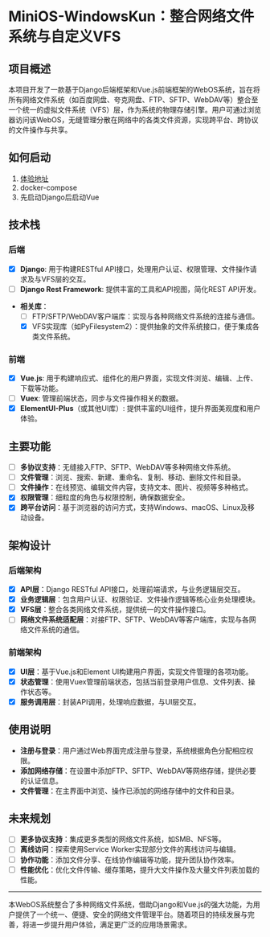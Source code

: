 # MiniOS-WindowsKun：整合网络文件系统与自定义VFS

## 项目概述

本项目开发了一款基于Django后端框架和Vue.js前端框架的WebOS系统，旨在将所有网络文件系统（如百度网盘、夸克网盘、FTP、SFTP、WebDAV等）整合至一个统一的虚拟文件系统（VFS）层，作为系统的物理存储引擎。用户可通过浏览器访问该WebOS，无缝管理分散在网络中的各类文件资源，实现跨平台、跨协议的文件操作与共享。

## 如何启动
1. [体验地址](https://win.lefthand.top)
2. docker-compose
3. 先启动Django后启动Vue
## 技术栈

### 后端
-[x] **Django**: 用于构建RESTful API接口，处理用户认证、权限管理、文件操作请求及与VFS层的交互。
-[ ] **Django Rest Framework**: 提供丰富的工具和API视图，简化REST API开发。
- **相关库**：
  -[ ] FTP/SFTP/WebDAV客户端库：实现与各种网络文件系统的连接与通信。
  -[x] VFS实现库（如PyFilesystem2）：提供抽象的文件系统接口，便于集成各类文件系统。

### 前端
-[x] **Vue.js**: 用于构建响应式、组件化的用户界面，实现文件浏览、编辑、上传、下载等功能。
-[ ] **Vuex**: 管理前端状态，同步与文件操作相关的数据。
-[x] **ElementUI-Plus**（或其他UI库）: 提供丰富的UI组件，提升界面美观度和用户体验。

## 主要功能

-[ ] **多协议支持**：无缝接入FTP、SFTP、WebDAV等多种网络文件系统。
-[ ] **文件管理**：浏览、搜索、新建、重命名、复制、移动、删除文件和目录。
-[ ] **文件操作**：在线预览、编辑文件内容，支持文本、图片、视频等多种格式。
-[x] **权限管理**：细粒度的角色与权限控制，确保数据安全。
-[x] **跨平台访问**：基于浏览器的访问方式，支持Windows、macOS、Linux及移动设备。

## 架构设计

### 后端架构

-[x] **API层**：Django RESTful API接口，处理前端请求，与业务逻辑层交互。
-[x] **业务逻辑层**：包含用户认证、权限验证、文件操作逻辑等核心业务处理模块。
-[x] **VFS层**：整合各类网络文件系统，提供统一的文件操作接口。
-[ ] **网络文件系统适配层**：对接FTP、SFTP、WebDAV等客户端库，实现与各网络文件系统的通信。

### 前端架构

-[x] **UI层**：基于Vue.js和Element UI构建用户界面，实现文件管理的各项功能。
-[x] **状态管理**：使用Vuex管理前端状态，包括当前登录用户信息、文件列表、操作状态等。
-[x] **服务调用层**：封装API调用，处理响应数据，与UI层交互。

## 使用说明

- **注册与登录**：用户通过Web界面完成注册与登录，系统根据角色分配相应权限。
- **添加网络存储**：在设置中添加FTP、SFTP、WebDAV等网络存储，提供必要的认证信息。
- **文件管理**：在主界面中浏览、操作已添加的网络存储中的文件和目录。

## 未来规划

-[ ] **更多协议支持**：集成更多类型的网络文件系统，如SMB、NFS等。
-[ ] **离线访问**：探索使用Service Worker实现部分文件的离线访问与编辑。
-[ ] **协作功能**：添加文件分享、在线协作编辑等功能，提升团队协作效率。
-[ ] **性能优化**：优化文件传输、缓存策略，提升大文件操作及大量文件列表加载的性能。

---

本WebOS系统整合了多种网络文件系统，借助Django和Vue.js的强大功能，为用户提供了一个统一、便捷、安全的网络文件管理平台。随着项目的持续发展与完善，将进一步提升用户体验，满足更广泛的应用场景需求。